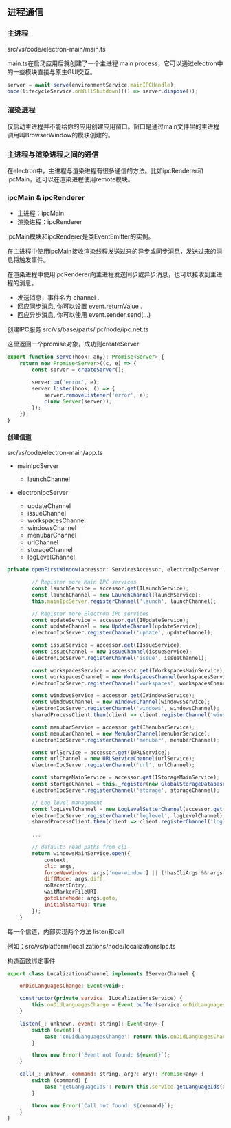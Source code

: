 ## <a name="6">进程通信</a>

### 主进程
src/vs/code/electron-main/main.ts

main.ts在启动应用后就创建了一个主进程 main process，它可以通过electron中的一些模块直接与原生GUI交互。
```js
server = await serve(environmentService.mainIPCHandle);
once(lifecycleService.onWillShutdown)(() => server.dispose());
```
### 渲染进程
仅启动主进程并不能给你的应用创建应用窗口。窗口是通过main文件里的主进程调用叫BrowserWindow的模块创建的。
### 主进程与渲染进程之间的通信
在electron中，主进程与渲染进程有很多通信的方法。比如ipcRenderer和ipcMain，还可以在渲染进程使用remote模块。

### ipcMain & ipcRenderer
* 主进程：ipcMain
* 渲染进程：ipcRenderer

ipcMain模块和ipcRenderer是类EventEmitter的实例。

在主进程中使用ipcMain接收渲染线程发送过来的异步或同步消息，发送过来的消息将触发事件。

在渲染进程中使用ipcRenderer向主进程发送同步或异步消息，也可以接收到主进程的消息。

* 发送消息，事件名为 channel .
* 回应同步消息, 你可以设置 event.returnValue .
* 回应异步消息, 你可以使用 event.sender.send(...)

创建IPC服务
src/vs/base/parts/ipc/node/ipc.net.ts

这里返回一个promise对象，成功则createServer

```js
export function serve(hook: any): Promise<Server> {
	return new Promise<Server>((c, e) => {
		const server = createServer();

		server.on('error', e);
		server.listen(hook, () => {
			server.removeListener('error', e);
			c(new Server(server));
		});
	});
}
```

#### 创建信道

src/vs/code/electron-main/app.ts

* mainIpcServer
	* launchChannel
	
* electronIpcServer
	* updateChannel
	* issueChannel
	* workspacesChannel
	* windowsChannel
	* menubarChannel
	* urlChannel
	* storageChannel
	* logLevelChannel

```js
private openFirstWindow(accessor: ServicesAccessor, electronIpcServer: ElectronIPCServer, sharedProcessClient: Promise<Client<string>>): ICodeWindow[] {

		// Register more Main IPC services
		const launchService = accessor.get(ILaunchService);
		const launchChannel = new LaunchChannel(launchService);
		this.mainIpcServer.registerChannel('launch', launchChannel);

		// Register more Electron IPC services
		const updateService = accessor.get(IUpdateService);
		const updateChannel = new UpdateChannel(updateService);
		electronIpcServer.registerChannel('update', updateChannel);

		const issueService = accessor.get(IIssueService);
		const issueChannel = new IssueChannel(issueService);
		electronIpcServer.registerChannel('issue', issueChannel);

		const workspacesService = accessor.get(IWorkspacesMainService);
		const workspacesChannel = new WorkspacesChannel(workspacesService);
		electronIpcServer.registerChannel('workspaces', workspacesChannel);

		const windowsService = accessor.get(IWindowsService);
		const windowsChannel = new WindowsChannel(windowsService);
		electronIpcServer.registerChannel('windows', windowsChannel);
		sharedProcessClient.then(client => client.registerChannel('windows', windowsChannel));

		const menubarService = accessor.get(IMenubarService);
		const menubarChannel = new MenubarChannel(menubarService);
		electronIpcServer.registerChannel('menubar', menubarChannel);

		const urlService = accessor.get(IURLService);
		const urlChannel = new URLServiceChannel(urlService);
		electronIpcServer.registerChannel('url', urlChannel);

		const storageMainService = accessor.get(IStorageMainService);
		const storageChannel = this._register(new GlobalStorageDatabaseChannel(this.logService, storageMainService));
		electronIpcServer.registerChannel('storage', storageChannel);

		// Log level management
		const logLevelChannel = new LogLevelSetterChannel(accessor.get(ILogService));
		electronIpcServer.registerChannel('loglevel', logLevelChannel);
		sharedProcessClient.then(client => client.registerChannel('loglevel', logLevelChannel));
		
		...

		// default: read paths from cli
		return windowsMainService.open({
			context,
			cli: args,
			forceNewWindow: args['new-window'] || (!hasCliArgs && args['unity-launch']),
			diffMode: args.diff,
			noRecentEntry,
			waitMarkerFileURI,
			gotoLineMode: args.goto,
			initialStartup: true
		});
	}
```

每一个信道，内部实现两个方法 listen和call

例如：src/vs/platform/localizations/node/localizationsIpc.ts

构造函数绑定事件
```js
export class LocalizationsChannel implements IServerChannel {

	onDidLanguagesChange: Event<void>;

	constructor(private service: ILocalizationsService) {
		this.onDidLanguagesChange = Event.buffer(service.onDidLanguagesChange, true);
	}

	listen(_: unknown, event: string): Event<any> {
		switch (event) {
			case 'onDidLanguagesChange': return this.onDidLanguagesChange;
		}

		throw new Error(`Event not found: ${event}`);
	}

	call(_: unknown, command: string, arg?: any): Promise<any> {
		switch (command) {
			case 'getLanguageIds': return this.service.getLanguageIds(arg);
		}

		throw new Error(`Call not found: ${command}`);
	}
}


```
